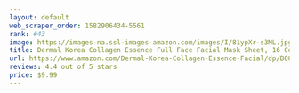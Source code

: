 ```yaml
---
layout: default 
﻿web_scraper_order: 1582906434-5561
rank: #43
image: https://images-na.ssl-images-amazon.com/images/I/81ypXr-s3ML.jpg
title: Dermal Korea Collagen Essence Full Face Facial Mask Sheet, 16 Combo Pack
url: https://www.amazon.com/Dermal-Korea-Collagen-Essence-Facial/dp/B00BAM7F8C/ref=zg_mw_beauty_43?_encoding=UTF8&psc=1&refRID=3TZEQS81A9Z428JNZMKD
reviews: 4.4 out of 5 stars
price: $9.99 
---
```

